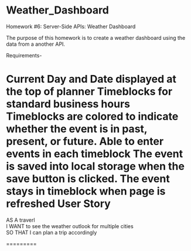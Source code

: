 # Weather_Dashboard

Homework #6: Server-Side APIs: Weather Dashboard

The purpose of this homework is to create a weather dashboard using the data from a another API.

Requirements-

Current Day and Date displayed at the top of planner
Timeblocks for standard business hours
Timeblocks are colored to indicate whether the event is in past, present, or future.
Able to enter events in each timeblock
The event is saved into local storage when the save button is clicked.
The event stays in timeblock when page is refreshed
User Story
=========

AS A traverl <br>
I WANT to see the weather outlook for multiple cities <br>
SO THAT I can plan a trip accordingly <br>

=========
